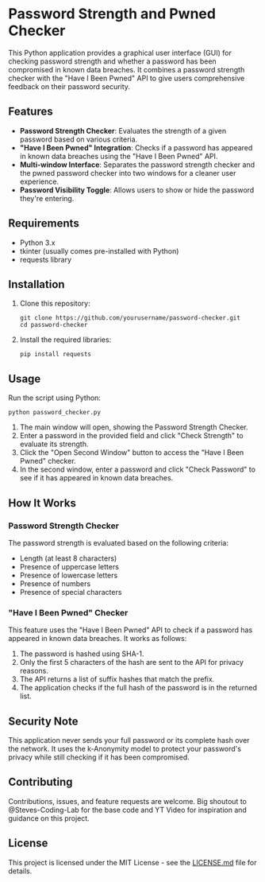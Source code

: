 # Password Strength and Pwned Checker

This Python application provides a graphical user interface (GUI) for checking password strength and whether a password has been compromised in known data breaches. It combines a password strength checker with the "Have I Been Pwned" API to give users comprehensive feedback on their password security.

## Features

- **Password Strength Checker**: Evaluates the strength of a given password based on various criteria.
- **"Have I Been Pwned" Integration**: Checks if a password has appeared in known data breaches using the "Have I Been Pwned" API.
- **Multi-window Interface**: Separates the password strength checker and the pwned password checker into two windows for a cleaner user experience.
- **Password Visibility Toggle**: Allows users to show or hide the password they're entering.

## Requirements

- Python 3.x
- tkinter (usually comes pre-installed with Python)
- requests library

## Installation

1. Clone this repository:
   ```
   git clone https://github.com/yourusername/password-checker.git
   cd password-checker
   ```

2. Install the required libraries:
   ```
   pip install requests
   ```

## Usage

Run the script using Python:

```
python password_checker.py
```

1. The main window will open, showing the Password Strength Checker.
2. Enter a password in the provided field and click "Check Strength" to evaluate its strength.
3. Click the "Open Second Window" button to access the "Have I Been Pwned" checker.
4. In the second window, enter a password and click "Check Password" to see if it has appeared in known data breaches.

## How It Works

### Password Strength Checker

The password strength is evaluated based on the following criteria:
- Length (at least 8 characters)
- Presence of uppercase letters
- Presence of lowercase letters
- Presence of numbers
- Presence of special characters

### "Have I Been Pwned" Checker

This feature uses the "Have I Been Pwned" API to check if a password has appeared in known data breaches. It works as follows:
1. The password is hashed using SHA-1.
2. Only the first 5 characters of the hash are sent to the API for privacy reasons.
3. The API returns a list of suffix hashes that match the prefix.
4. The application checks if the full hash of the password is in the returned list.

## Security Note

This application never sends your full password or its complete hash over the network. It uses the k-Anonymity model to protect your password's privacy while still checking if it has been compromised.

## Contributing

Contributions, issues, and feature requests are welcome. Big shoutout to @Steves-Coding-Lab for the base code and YT Video for inspiration and guidance on this project.

## License

This project is licensed under the MIT License - see the [LICENSE.md](LICENSE.md) file for details.
